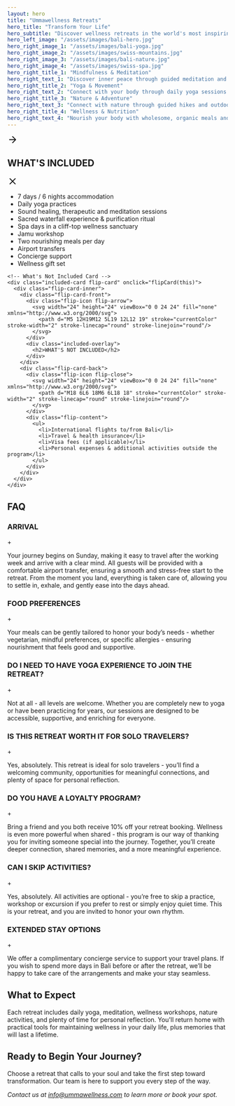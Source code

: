 ```yaml
---
layout: hero
title: "Ummawellness Retreats"
hero_title: "Transform Your Life"
hero_subtitle: "Discover wellness retreats in the world's most inspiring locations"
hero_left_image: "/assets/images/bali-hero.jpg"
hero_right_image_1: "/assets/images/bali-yoga.jpg"
hero_right_image_2: "/assets/images/swiss-mountains.jpg"
hero_right_image_3: "/assets/images/bali-nature.jpg"
hero_right_image_4: "/assets/images/swiss-spa.jpg"
hero_right_title_1: "Mindfulness & Meditation"
hero_right_text_1: "Discover inner peace through guided meditation and mindfulness practices in serene natural settings."
hero_right_title_2: "Yoga & Movement"
hero_right_text_2: "Connect with your body through daily yoga sessions and mindful movement practices."
hero_right_title_3: "Nature & Adventure"
hero_right_text_3: "Connect with nature through guided hikes and outdoor activities in breathtaking landscapes."
hero_right_title_4: "Wellness & Nutrition"
hero_right_text_4: "Nourish your body with wholesome, organic meals and learn about holistic nutrition."
---
```



<div class="included-section">
  <div class="included-cards">
    <!-- What's Included Card -->
    <div class="included-card flip-card" onclick="flipCard(this)">
      <div class="flip-card-inner">
        <div class="flip-card-front">
          <div class="flip-icon flip-arrow">
            <svg width="24" height="24" viewBox="0 0 24 24" fill="none" xmlns="http://www.w3.org/2000/svg">
              <path d="M5 12H19M12 5L19 12L12 19" stroke="currentColor" stroke-width="2" stroke-linecap="round" stroke-linejoin="round"/>
            </svg>
          </div>
          <div class="included-overlay">
            <h2>WHAT'S INCLUDED</h2>
          </div>
        </div>
        <div class="flip-card-back">
          <div class="flip-icon flip-close">
            <svg width="24" height="24" viewBox="0 0 24 24" fill="none" xmlns="http://www.w3.org/2000/svg">
              <path d="M18 6L6 18M6 6L18 18" stroke="currentColor" stroke-width="2" stroke-linecap="round" stroke-linejoin="round"/>
            </svg>
          </div>
          <div class="flip-content">
            <ul>
              <li>7 days / 6 nights accommodation</li>
              <li>Daily yoga practices</li>
              <li>Sound healing, therapeutic and meditation sessions</li>
              <li>Sacred waterfall experience & purification ritual</li>
              <li>Spa days in a cliff-top wellness sanctuary</li>
              <li>Jamu workshop</li>
              <li>Two nourishing meals per day</li>
              <li>Airport transfers</li>
              <li>Concierge support</li>
              <li>Wellness gift set</li>
            </ul>
          </div>
        </div>
      </div>
    </div>
    
    <!-- What's Not Included Card -->
    <div class="included-card flip-card" onclick="flipCard(this)">
      <div class="flip-card-inner">
        <div class="flip-card-front">
          <div class="flip-icon flip-arrow">
            <svg width="24" height="24" viewBox="0 0 24 24" fill="none" xmlns="http://www.w3.org/2000/svg">
              <path d="M5 12H19M12 5L19 12L12 19" stroke="currentColor" stroke-width="2" stroke-linecap="round" stroke-linejoin="round"/>
            </svg>
          </div>
          <div class="included-overlay">
            <h2>WHAT'S NOT INCLUDED</h2>
          </div>
        </div>
        <div class="flip-card-back">
          <div class="flip-icon flip-close">
            <svg width="24" height="24" viewBox="0 0 24 24" fill="none" xmlns="http://www.w3.org/2000/svg">
              <path d="M18 6L6 18M6 6L18 18" stroke="currentColor" stroke-width="2" stroke-linecap="round" stroke-linejoin="round"/>
            </svg>
          </div>
          <div class="flip-content">
            <ul>
              <li>International flights to/from Bali</li>
              <li>Travel & health insurance</li>
              <li>Visa fees (if applicable)</li>
              <li>Personal expenses & additional activities outside the program</li>
            </ul>
          </div>
        </div>
      </div>
    </div>
  </div>
</div>

## FAQ

<div class="faq-section">
  <div class="faq-item">
    <div class="faq-question">
      <h3>ARRIVAL</h3>
      <span class="faq-icon">+</span>
    </div>
    <div class="faq-answer">
      <p>Your journey begins on Sunday, making it easy to travel after the working week and arrive with a clear mind. All guests will be provided with a comfortable airport transfer, ensuring a smooth and stress-free start to the retreat. From the moment you land, everything is taken care of, allowing you to settle in, exhale, and gently ease into the days ahead.</p>
    </div>
  </div>

  <div class="faq-item">
    <div class="faq-question">
      <h3>FOOD PREFERENCES</h3>
      <span class="faq-icon">+</span>
    </div>
    <div class="faq-answer">
      <p>Your meals can be gently tailored to honor your body’s needs - whether vegetarian, mindful preferences, or specific allergies - ensuring nourishment that feels good and supportive.</p>
    </div>
  </div>

  <div class="faq-item">
    <div class="faq-question">
      <h3>DO I NEED TO HAVE YOGA EXPERIENCE TO JOIN THE RETREAT?</h3>
      <span class="faq-icon">+</span>
    </div>
    <div class="faq-answer">
      <p>Not at all - all levels are welcome. Whether you are completely new to yoga or have been practicing for years, our sessions are designed to be accessible, supportive, and enriching for everyone.</p>
    </div>
  </div>

  <div class="faq-item">
    <div class="faq-question">
      <h3>IS THIS RETREAT WORTH IT FOR SOLO TRAVELERS?</h3>
      <span class="faq-icon">+</span>
    </div>
    <div class="faq-answer">
      <p>Yes, absolutely. This retreat is ideal for solo travelers - you’ll find a welcoming community, opportunities for meaningful connections, and plenty of space for personal reflection.</p>
    </div>
  </div>
  <div class="faq-item">
    <div class="faq-question">
      <h3>DO YOU HAVE A LOYALTY PROGRAM?</h3>
      <span class="faq-icon">+</span>
    </div>
    <div class="faq-answer">
      <p>Bring a friend and you both receive 10% off your retreat booking. Wellness is even more powerful when shared - this program is our way of thanking you for inviting someone special into the journey. Together, you’ll create deeper connection, shared memories, and a more meaningful experience.

</p>
    </div>
  </div>

  <div class="faq-item">
    <div class="faq-question">
      <h3>CAN I SKIP ACTIVITIES?</h3>
      <span class="faq-icon">+</span>
    </div>
    <div class="faq-answer">
      <p>Yes, absolutely. All activities are optional - you’re free to skip a practice, workshop or excursion if you prefer to rest or simply enjoy quiet time. This is your retreat, and you are invited to honor your own rhythm.</p>
    </div>
  </div>

  <div class="faq-item">
    <div class="faq-question">
      <h3>EXTENDED STAY OPTIONS</h3>
      <span class="faq-icon">+</span>
    </div>
    <div class="faq-answer">
      <p>We offer a complimentary concierge service to support your travel plans. If you wish to spend more days in Bali before or after the retreat, we’ll be happy to take care of the arrangements and make your stay seamless.</p>
    </div>
  </div>
</div>

## What to Expect

Each retreat includes daily yoga, meditation, wellness workshops, nature activities, and plenty of time for personal reflection. You'll return home with practical tools for maintaining wellness in your daily life, plus memories that will last a lifetime.

## Ready to Begin Your Journey?

Choose a retreat that calls to your soul and take the first step toward transformation. Our team is here to support you every step of the way.

*Contact us at info@ummawellness.com to learn more or book your spot.*
